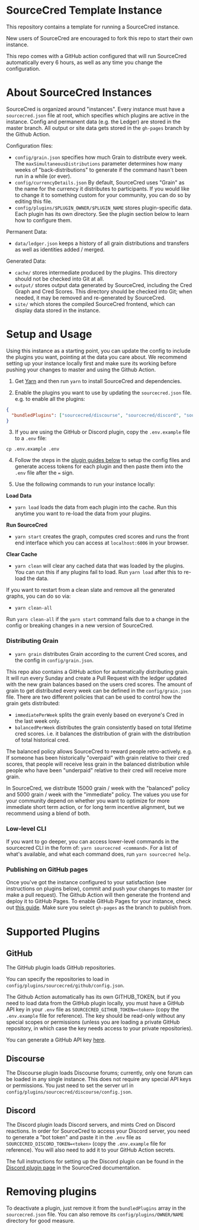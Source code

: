 # SourceCred Template Instance

This repository contains a template for running a SourceCred instance.

New users of SourceCred are encouraged to fork this repo to start their own
instance.

This repo comes with a GitHub action configured that will run SourceCred automatically
every 6 hours, as well as any time you change the configuration.

# About SourceCred Instances

SourceCred is organized around "instances". Every instance must have a
`sourcecred.json` file at root, which specifies which plugins are active in the
instance. Config and permanent data (e.g. the Ledger) are stored in the master branch.
All output or site data gets stored in the `gh-pages` branch by the Github Action.

Configuration files:
- `config/grain.json` specifies how much Grain to distribute every week. The `maxSimultaneousDistributions` parameter 
determines how many weeks of "back-distributions" to generate if the command hasn't been run in a while (or ever).
- `config/currencyDetails.json` By default, SourceCred uses "Grain" as the name for the currency it distributes to participants.
If you would like to change it to something custom for your community, you can do so by editing this file.
- `config/plugins/$PLUGIN_OWNER/$PLUGIN_NAME` stores plugin-specific data. Each
  plugin has its own directory. See the plugin section below to learn how to configure them.

Permanent Data:
- `data/ledger.json` keeps a history of all grain distributions and transfers as well as identities added / merged.

Generated Data: 

- `cache/` stores intermediate produced by the plugins. This directory should
  not be checked into Git at all.
- `output/` stores output data generated by SourceCred, including the Cred
  Graph and Cred Scores. This directory should be checked into Git; when
  needed, it may be removed and re-generated by SourceCred.
- `site/` which stores the compiled SourceCred frontend, which can display data
  stored in the instance.


# Setup and Usage

Using this instance as a starting point, you can update the config to include
the plugins you want, pointing at the data you care about. We recommend setting up
your instance locally first and make sure its working before pushing your changes
to master and using the Github Action.

1. Get [Yarn] and then run `yarn` to install SourceCred and dependencies.

2. Enable the plugins you want to use by updating the `sourcecred.json` file. e.g. 
to enable all the plugins:
```json
{
  "bundledPlugins": ["sourcecred/discourse", "sourcecred/discord", "sourcecred/github"]
}
```

3. If you are using the GitHub or Discord plugin, copy the `.env.example` file to a `.env` file:
```shell script
cp .env.example .env
```

4. Follow the steps in the [plugin guides below](#supported-plugins) to setup the config files and generate access tokens
for each plugin and then paste them into the `.env` file after the `=` sign.


5. Use the following commands to run your instance locally:

**Load Data**

- `yarn load` loads the data from each plugin into the cache. Run this anytime you want to re-load the data from 
your plugins.

**Run SourceCred**
- `yarn start` creates the graph, computes cred scores and runs the front end interface which you can access at `localhost:6006`
in your browser.

**Clear Cache**


- `yarn clean` will clear any cached data that was loaded by the plugins. You can run this if any plugins fail to load. Run `yarn load` after this to re-load the data.

If you want to restart from a clean slate and remove all the generated graphs, you can do so via:
- `yarn clean-all` 

Run `yarn clean-all` if the `yarn start` command fails due to a change in the config or breaking changes in a new version of SourceCred.

### Distributing Grain
- `yarn grain` distributes Grain according to the current Cred scores, and the config in `config/grain.json`. 

This repo also contains a GitHub action for automatically distributing grain. It will run every Sunday and create a Pull Request
with the ledger updated with the new grain balances based on the users cred scores. The amount of grain to get distributed
every week can be defined in the `config/grain.json` file. There are two different policies that can be used to control
how the grain gets distributed: 
- `immediatePerWeek` splits the grain evenly based on everyone's Cred in the last week only.
- `balancedPerWeek` distributes the grain consistently based on total lifetime cred scores. i.e. it balances
the distribution of grain with the distribution of total historical cred.

The balanced policy allows SourceCred to reward people retro-actively. e.g. If someone has been historically "overpaid"
with grain relative to their cred scores, that people will receive less grain in the balanced distribution while people
who have been "underpaid" relative to their cred will receive more grain.

In SourceCred, we distribute 15000 grain / week with the "balanced" policy and 5000 grain / week with the "immediate"
policy. The values you use for your community depend on whether you want to optimize for more immediate short term
action, or for long term incentive alignment, but we recommend using a blend of both.

### Low-level CLI
If you want to go deeper, you can access lower-level commands in the sourcecred CLI in the form of: `yarn sourcecred <command>`. 
For a list of what's available, and what each command does, run `yarn sourcecred help`.

### Publishing on GitHub pages

Once you've got the instance configured to your satisfaction (see instructions on plugins below),
commit and push your changes to master (or make a pull request). The Github Action will then generate the frontend
and deploy it to GitHub Pages. To enable GitHub Pages for your instance, check out [this guide](https://docs.github.com/en/github/working-with-github-pages/configuring-a-publishing-source-for-your-github-pages-site).
Make sure you select `gh-pages` as the branch to publish from.

# Supported Plugins

## GitHub

The GitHub plugin loads GitHub repositories.

You can specify the repositories to load in
`config/plugins/sourcecred/github/config.json`.

The Github Action automatically has its own GITHUB_TOKEN, but if you need to load data from the 
GitHub plugin locally, you must have a GitHub API key in your `.env` file as
`SOURCECRED_GITHUB_TOKEN=<token>` (copy the `.env.example` file for reference). The key should be read-only without any special
scopes or permissions (unless you are loading a private GitHub repository, in which case
the key needs access to your private repositories).

You can generate a GitHub API key [here](https://github.com/settings/tokens).

## Discourse

The Discourse plugin loads Discourse forums; currently, only one forum can be loaded in any single instance. This does not require any special API
keys or permissions. You just need to set the server url in `config/plugins/sourcecred/discourse/config.json`.

## Discord

The Discord plugin loads Discord servers, and mints Cred on Discord reactions. In order for SourceCred to
access your Discord server, you need to generate a "bot token" and paste it in the `.env` file as
`SOURCECRED_DISCORD_TOKEN=<token>` (copy the `.env.example` file for reference). You will also need to add it
to your GitHub Action secrets. 

The full instructions for setting up the Discord plugin can be found in the [Discord plugin page](https://sourcecred.io/docs/beta/plugins/discord/#configuration)
 in the SourceCred documentation. 

# Removing plugins

To deactivate a plugin, just remove it from the `bundledPlugins` array in the `sourcecred.json` file.
You can also remove its `config/plugins/OWNER/NAME` directory for good measure.



[Yarn]: https://classic.yarnpkg.com/
